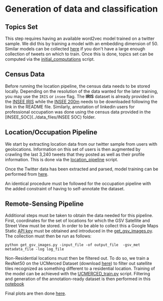 # Generation of data and classification

## Topics Set
This step requires having an available word2vec model trained on a twitter sample. We did this by training a model with an embedding dimension of 50. Similar models can  be collected [here](http://fredericgodin.com/software/) if you don't have a large enough collection of tweets on which to train. Once this is done, topics set can be computed via the [initial_computations](../bash_scripts/initial_computations.sh) script.

## Census Data

Before running the location pipeline, the census data needs to be stored locally. Depending on the resolution of the data wanted for the later training, you may use the ``IRIS`` or ``insee`` flag. The __IRIS__ dataset is already provided in the [INSEE IRIS](../data_files/INSEE_IRIS) while the [INSEE 200m](../data_files/INSEE_200m) needs to be downloaded following the link in the README file. Similarly,  annotation of linkedin users for professional occupation was done using the census data provided in the [INSEE_SOC](../data_files/INSEE SOC) folder.

## Location/Occupation Pipeline

We start by extracting location data from our twitter sample from users with geolocations. Information on this set of users is then augmented by crawling the last 3,240 tweets that they posted as well as their profile information. 
This is done via the [location_pipeline](../bash_scripts/location_pipeline.sh) script. 

Once the Twitter data has been extracted and parsed, model training can be performed from [here](../python_scripts/location_pipeline.py).

An identical procedure must be followed for the occupation pipeline with the added constraint of having to self-annotate the dataset.

## Remote-Sensing Pipeline

Additional steps must be taken to obtain the data needed for this pipeline. First, coordinates for the set of locations for which the GSV Satellite and Street View must be stored. In order to be able to collect this a Google Maps Static [API key](https://developers.google.com/maps/documentation/javascript/get-api-key) must be obtained and introduced in the [get\_gsv\_images.py](../python_scripts/data_coll_process/get_gsv_images.py). The collection must then be run as follows:

``python get_gsv_images.py -input_file -of output_file  -gsv_met metadata_file -log log_file``

Non-Residential locations must then be filtered out. To do so, we train a ResNet50 on the UCMerced Dataset (download [here](http://weegee.vision.ucmerced.edu/datasets/landuse.html)) to filter out satellite tiles recognized as something different to a residential location. Training of the model can be achieved with the [UCMERCED_train.py](../python_scripts/data_coll_process/UCMERCED_train.py) script. Filtering and generation of the annotation-ready dataset is then performed in this [notebook](../ipynb_notebooks/Recognize_Residential_Areas.ipynb)

Final plots are then done [here](../ipynb_notebooks/Paper_Figures.ipynb).
